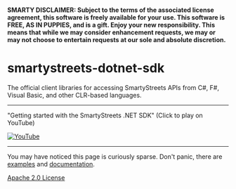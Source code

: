 #### SMARTY DISCLAIMER: Subject to the terms of the associated license agreement, this software is freely available for your use. This software is FREE, AS IN PUPPIES, and is a gift. Enjoy your new responsibility. This means that while we may consider enhancement requests, we may or may not choose to entertain requests at our sole and absolute discretion.

# smartystreets-dotnet-sdk

The official client libraries for accessing SmartyStreets APIs from C#, F#, Visual Basic, and other CLR-based languages.

---

"Getting started with the SmartyStreets .NET SDK" (Click to play on YouTube)

[![YouTube](https://img.youtube.com/vi/wdBi019I9Yc/0.jpg)](https://www.youtube.com/watch?v=wdBi019I9Yc)

---

You may have noticed this page is curiously sparse. Don't panic, there are [examples](src/examples) and [documentation](https://smartystreets.com/docs/sdk/dotnet).

[Apache 2.0 License](LICENSE.md)
